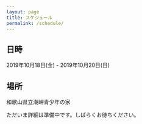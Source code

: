 ```yaml
---
layout: page
title: スケジュール
permalink: /schedule/
---
```


## 日時

2019年10月18日(金) - 2019年10月20日(日)

## 場所

和歌山県立潮岬青少年の家

ただいま詳細は準備中です。しばらくお待ちください。
